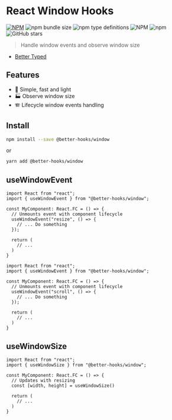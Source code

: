 # React Window Hooks

[![NPM](https://img.shields.io/npm/v/@better-hooks/window.svg)](https://www.npmjs.com/package/@better-hooks/window)
![npm bundle size](https://img.shields.io/bundlephobia/minzip/@better-hooks/window)
![npm type definitions](https://img.shields.io/npm/types/@better-hooks/window)
![NPM](https://img.shields.io/npm/l/@better-hooks/window)
![npm](https://img.shields.io/npm/dm/@better-hooks/window)
![GitHub stars](https://img.shields.io/github/stars/BetterTyped/react-window-hooks?style=social)

> Handle window events and observe window size

- [Better Typed](https://github.com/BetterTyped)

## Features

- :rocket: Simple, fast and light
- :factory: Observe window size
- 🪗 Lifecycle window events handling

## Install

```bash
npm install --save @better-hooks/window
```

or

```bash
yarn add @better-hooks/window
```

## useWindowEvent

```tsx
import React from "react";
import { useWindowEvent } from "@better-hooks/window";

const MyComponent: React.FC = () => {
  // Unmounts event with component lifecycle
  useWindowEvent("resize", () => {
    // ... Do something
  });

  return (
    // ...
  )
}

```

```tsx
import React from "react";
import { useWindowEvent } from "@better-hooks/window";

const MyComponent: React.FC = () => {
  // Unmounts event with component lifecycle
  useWindowEvent("scroll", () => {
    // ... Do something
  });

  return (
    // ...
  )
}

```

## useWindowSize

```tsx
import React from "react";
import { useWindowSize } from "@better-hooks/window";

const MyComponent: React.FC = () => {
  // Updates with resizing
  const [width, height] = useWindowSize()

  return (
    // ...
  )
}

```
